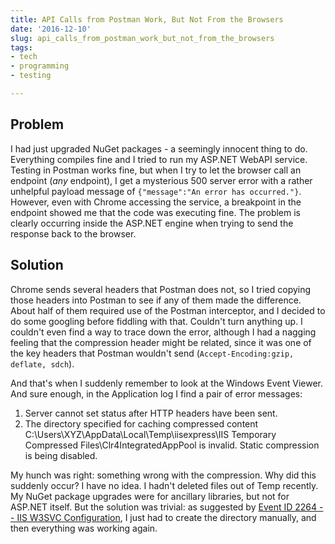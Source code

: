 ```yaml
---
title: API Calls from Postman Work, But Not From the Browsers
date: '2016-12-10'
slug: api_calls_from_postman_work_but_not_from_the_browsers
tags:
- tech
- programming
- testing

---
```


## Problem

I had just upgraded NuGet packages - a seemingly innocent thing to do.
Everything compiles fine and I tried to run my ASP.NET WebAPI service. Testing
in Postman works fine, but when I try to let the browser call an endpoint (*any*
endpoint), I get a mysterious 500 server error with a rather unhelpful payload
message of `{"message":"An error has occurred."}`. However, even with Chrome
accessing the service, a breakpoint in the endpoint showed me that the code was
executing fine. The problem is clearly occurring inside the ASP.NET engine when
trying to send the response back to the browser.

## Solution

Chrome sends several headers that Postman does not, so I tried copying those
headers into Postman to see if any of them made the difference. About half of
them required use of the Postman interceptor, and I decided to do some googling
before fiddling with that. Couldn't turn anything up. I couldn't even find a way
to trace down the error, although I had a nagging feeling that the compression
header might be related, since it was one of the key headers that Postman
wouldn't send (`Accept-Encoding:gzip, deflate, sdch`).

And that's when I suddenly remember to look at the Windows Event Viewer. And
sure enough, in the Application log I find a pair of error messages:

1. Server cannot set status after HTTP headers have been sent.
1. The directory specified for caching compressed content
   C:\Users\XYZ\AppData\Local\Temp\iisexpress\IIS Temporary Compressed
   Files\Clr4IntegratedAppPool is invalid.  Static compression is being
   disabled.

My hunch was right: something wrong with the compression. Why did this suddenly
occur? I have no idea. I hadn't deleted files out of Temp recently. My NuGet
package upgrades  were for ancillary libraries, but not for ASP.NET itself. But
the solution was trivial: as suggested by [Event
ID 2264 -- IIS W3SVC Configuration](https://technet.microsoft.com/en-us/library/cc735199(v=ws.10).aspx), I just had to create the directory
manually, and then everything was working again.
